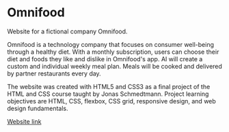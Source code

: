 # Omnifood

Website for a fictional company Omnifood.

Omnifood is a technology company that focuses on consumer well-being through a healthy diet.
With a monthly subscription, users can choose their diet and foods they like and dislike in Omnifood's app.
AI will create a custom and individual weekly meal plan. Meals will be cooked and delivered by partner restaurants every day.

The website was created with HTML5 and CSS3 as a final project of the HTML and CSS course taught by Jonas Schmedtmann.
Project learning objectives are HTML, CSS, flexbox, CSS grid, responsive design, and web design fundamentals.

[Website link](https://bitw41ker.github.io/omnifood/)

